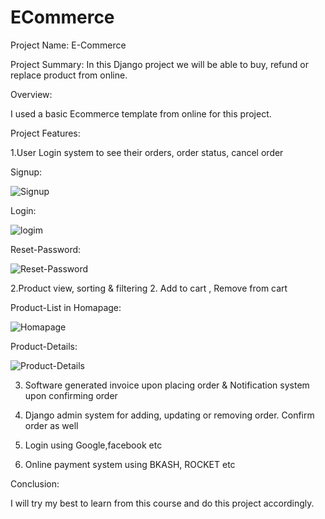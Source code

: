 # ECommerce

Project Name: E-Commerce

Project Summary: In this Django project we will be able to buy, refund or replace product from online.

Overview:

I used a basic Ecommerce template from online for this project.

Project Features:

1.User Login system to see their orders, order status, cancel order

Signup:

![Signup](https://user-images.githubusercontent.com/40652970/211254335-364646ed-3710-4183-82ae-201413576719.png)

Login:

![logim](https://user-images.githubusercontent.com/40652970/211254697-98212e86-c863-40d5-9f87-9be15485e398.png)

Reset-Password:

![Reset-Password](https://user-images.githubusercontent.com/40652970/211254867-78ad7441-5461-4175-ac80-8bc9181eebda.png)


2.Product view, sorting & filtering 2. Add to cart , Remove from cart

Product-List in Homapage:

![Homapage](https://user-images.githubusercontent.com/40652970/211255514-2057f813-898c-4b38-be90-7c14bce50a9b.png)


Product-Details:

![Product-Details](https://user-images.githubusercontent.com/40652970/211255189-825a9180-c93e-4919-bed3-d8ac81eca684.png)

3. Software generated invoice upon placing order & Notification system upon confirming order

4. Django admin system for adding, updating or removing order. Confirm order as well

5. Login using Google,facebook etc

6. Online payment system using BKASH, ROCKET etc

Conclusion:

I will try my best to learn from this course and do this project accordingly.
